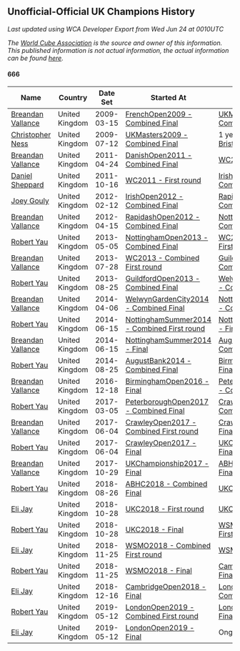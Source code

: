 ## Unofficial-Official UK Champions History

*Last updated using WCA Developer Export from Wed Jun 24 at 0010UTC*

*The [World Cube Association](https://www.worldcubeassociation.org) is the source and owner of this information. This published information is not actual information, the actual information can be found [here](https://www.worldcubeassociation.org/results).*

#### 666

|Name|Country|Date Set|Started At|Ended At|Days Held|  
|--|--|--|--|--|--|  
|[Breandan Vallance](https://www.worldcubeassociation.org/persons/2007VALL01)|United Kingdom|2009-03-15|[FrenchOpen2009 - Combined Final](https://www.worldcubeassociation.org/competitions/FrenchOpen2009/results/all#e666_c)|[UKMasters2009 - Combined Final](https://www.worldcubeassociation.org/competitions/UKMasters2009/results/all#e666_c)|119|  
|[Christopher Ness](https://www.worldcubeassociation.org/persons/2007NESS01)|United Kingdom|2009-07-12|[UKMasters2009 - Combined Final](https://www.worldcubeassociation.org/competitions/UKMasters2009/results/all#e666_c)|1 year after [BristolSpring2010](https://www.worldcubeassociation.org/competitions/BristolSpring2010/results/all#e666_c)|624|  
|[Breandan Vallance](https://www.worldcubeassociation.org/persons/2007VALL01)|United Kingdom|2011-04-24|[DanishOpen2011 - Combined Final](https://www.worldcubeassociation.org/competitions/DanishOpen2011/results/all#e666_c)|[WC2011 - First round](https://www.worldcubeassociation.org/competitions/WC2011/results/all#e666_1)|175|  
|[Daniel Sheppard](https://www.worldcubeassociation.org/persons/2009SHEP01)|United Kingdom|2011-10-16|[WC2011 - First round](https://www.worldcubeassociation.org/competitions/WC2011/results/all#e666_1)|[IrishOpen2012 - Combined Final](https://www.worldcubeassociation.org/competitions/IrishOpen2012/results/all#e666_c)|119|  
|[Joey Gouly](https://www.worldcubeassociation.org/persons/2007GOUL01)|United Kingdom|2012-02-12|[IrishOpen2012 - Combined Final](https://www.worldcubeassociation.org/competitions/IrishOpen2012/results/all#e666_c)|[RapidashOpen2012 - Combined Final](https://www.worldcubeassociation.org/competitions/RapidashOpen2012/results/all#e666_c)|63|  
|[Breandan Vallance](https://www.worldcubeassociation.org/persons/2007VALL01)|United Kingdom|2012-04-15|[RapidashOpen2012 - Combined Final](https://www.worldcubeassociation.org/competitions/RapidashOpen2012/results/all#e666_c)|[NottinghamOpen2013 - Combined Final](https://www.worldcubeassociation.org/competitions/NottinghamOpen2013/results/all#e666_c)|385|  
|[Robert Yau](https://www.worldcubeassociation.org/persons/2009YAUR01)|United Kingdom|2013-05-05|[NottinghamOpen2013 - Combined Final](https://www.worldcubeassociation.org/competitions/NottinghamOpen2013/results/all#e666_c)|[WC2013 - Combined First round](https://www.worldcubeassociation.org/competitions/WC2013/results/all#e666_d)|84|  
|[Breandan Vallance](https://www.worldcubeassociation.org/persons/2007VALL01)|United Kingdom|2013-07-28|[WC2013 - Combined First round](https://www.worldcubeassociation.org/competitions/WC2013/results/all#e666_d)|[GuildfordOpen2013 - Combined Final](https://www.worldcubeassociation.org/competitions/GuildfordOpen2013/results/all#e666_c)|28|  
|[Robert Yau](https://www.worldcubeassociation.org/persons/2009YAUR01)|United Kingdom|2013-08-25|[GuildfordOpen2013 - Combined Final](https://www.worldcubeassociation.org/competitions/GuildfordOpen2013/results/all#e666_c)|[WelwynGardenCity2014 - Combined Final](https://www.worldcubeassociation.org/competitions/WelwynGardenCity2014/results/all#e666_c)|224|  
|[Breandan Vallance](https://www.worldcubeassociation.org/persons/2007VALL01)|United Kingdom|2014-04-06|[WelwynGardenCity2014 - Combined Final](https://www.worldcubeassociation.org/competitions/WelwynGardenCity2014/results/all#e666_c)|[NottinghamSummer2014 - Combined First round](https://www.worldcubeassociation.org/competitions/NottinghamSummer2014/results/all#e666_d)|70|  
|[Robert Yau](https://www.worldcubeassociation.org/persons/2009YAUR01)|United Kingdom|2014-06-15|[NottinghamSummer2014 - Combined First round](https://www.worldcubeassociation.org/competitions/NottinghamSummer2014/results/all#e666_d)|[NottinghamSummer2014 - Final](https://www.worldcubeassociation.org/competitions/NottinghamSummer2014/results/all#e666_f)|0|  
|[Breandan Vallance](https://www.worldcubeassociation.org/persons/2007VALL01)|United Kingdom|2014-06-15|[NottinghamSummer2014 - Final](https://www.worldcubeassociation.org/competitions/NottinghamSummer2014/results/all#e666_f)|[AugustBank2014 - Combined Final](https://www.worldcubeassociation.org/competitions/AugustBank2014/results/all#e666_c)|71|  
|[Robert Yau](https://www.worldcubeassociation.org/persons/2009YAUR01)|United Kingdom|2014-08-25|[AugustBank2014 - Combined Final](https://www.worldcubeassociation.org/competitions/AugustBank2014/results/all#e666_c)|[BirminghamOpen2016 - Final](https://www.worldcubeassociation.org/competitions/BirminghamOpen2016/results/all#e666_f)|846|  
|[Breandan Vallance](https://www.worldcubeassociation.org/persons/2007VALL01)|United Kingdom|2016-12-18|[BirminghamOpen2016 - Final](https://www.worldcubeassociation.org/competitions/BirminghamOpen2016/results/all#e666_f)|[PeterboroughOpen2017 - Combined Final](https://www.worldcubeassociation.org/competitions/PeterboroughOpen2017/results/all#e666_c)|77|  
|[Robert Yau](https://www.worldcubeassociation.org/persons/2009YAUR01)|United Kingdom|2017-03-05|[PeterboroughOpen2017 - Combined Final](https://www.worldcubeassociation.org/competitions/PeterboroughOpen2017/results/all#e666_c)|[CrawleyOpen2017 - Combined First round](https://www.worldcubeassociation.org/competitions/CrawleyOpen2017/results/all#e666_d)|91|  
|[Breandan Vallance](https://www.worldcubeassociation.org/persons/2007VALL01)|United Kingdom|2017-06-04|[CrawleyOpen2017 - Combined First round](https://www.worldcubeassociation.org/competitions/CrawleyOpen2017/results/all#e666_d)|[CrawleyOpen2017 - Final](https://www.worldcubeassociation.org/competitions/CrawleyOpen2017/results/all#e666_f)|0|  
|[Robert Yau](https://www.worldcubeassociation.org/persons/2009YAUR01)|United Kingdom|2017-06-04|[CrawleyOpen2017 - Final](https://www.worldcubeassociation.org/competitions/CrawleyOpen2017/results/all#e666_f)|[UKChampionship2017 - Final](https://www.worldcubeassociation.org/competitions/UKChampionship2017/results/all#e666_f)|147|  
|[Breandan Vallance](https://www.worldcubeassociation.org/persons/2007VALL01)|United Kingdom|2017-10-29|[UKChampionship2017 - Final](https://www.worldcubeassociation.org/competitions/UKChampionship2017/results/all#e666_f)|[ABHC2018 - Combined Final](https://www.worldcubeassociation.org/competitions/ABHC2018/results/all#e666_c)|301|  
|[Robert Yau](https://www.worldcubeassociation.org/persons/2009YAUR01)|United Kingdom|2018-08-26|[ABHC2018 - Combined Final](https://www.worldcubeassociation.org/competitions/ABHC2018/results/all#e666_c)|[UKC2018 - First round](https://www.worldcubeassociation.org/competitions/UKC2018/results/all#e666_1)|63|  
|[Eli Jay](https://www.worldcubeassociation.org/persons/2014JAYE01)|United Kingdom|2018-10-28|[UKC2018 - First round](https://www.worldcubeassociation.org/competitions/UKC2018/results/all#e666_1)|[UKC2018 - Final](https://www.worldcubeassociation.org/competitions/UKC2018/results/all#e666_f)|0|  
|[Robert Yau](https://www.worldcubeassociation.org/persons/2009YAUR01)|United Kingdom|2018-10-28|[UKC2018 - Final](https://www.worldcubeassociation.org/competitions/UKC2018/results/all#e666_f)|[WSMO2018 - Combined First round](https://www.worldcubeassociation.org/competitions/WSMO2018/results/all#e666_d)|28|  
|[Eli Jay](https://www.worldcubeassociation.org/persons/2014JAYE01)|United Kingdom|2018-11-25|[WSMO2018 - Combined First round](https://www.worldcubeassociation.org/competitions/WSMO2018/results/all#e666_d)|[WSMO2018 - Final](https://www.worldcubeassociation.org/competitions/WSMO2018/results/all#e666_f)|0|  
|[Robert Yau](https://www.worldcubeassociation.org/persons/2009YAUR01)|United Kingdom|2018-11-25|[WSMO2018 - Final](https://www.worldcubeassociation.org/competitions/WSMO2018/results/all#e666_f)|[CambridgeOpen2018 - Final](https://www.worldcubeassociation.org/competitions/CambridgeOpen2018/results/all#e666_f)|21|  
|[Eli Jay](https://www.worldcubeassociation.org/persons/2014JAYE01)|United Kingdom|2018-12-16|[CambridgeOpen2018 - Final](https://www.worldcubeassociation.org/competitions/CambridgeOpen2018/results/all#e666_f)|[LondonOpen2019 - Combined First round](https://www.worldcubeassociation.org/competitions/LondonOpen2019/results/all#e666_d)|147|  
|[Robert Yau](https://www.worldcubeassociation.org/persons/2009YAUR01)|United Kingdom|2019-05-12|[LondonOpen2019 - Combined First round](https://www.worldcubeassociation.org/competitions/LondonOpen2019/results/all#e666_d)|[LondonOpen2019 - Final](https://www.worldcubeassociation.org/competitions/LondonOpen2019/results/all#e666_f)|0|  
|[Eli Jay](https://www.worldcubeassociation.org/persons/2014JAYE01)|United Kingdom|2019-05-12|[LondonOpen2019 - Final](https://www.worldcubeassociation.org/competitions/LondonOpen2019/results/all#e666_f)|Ongoing|409|  
